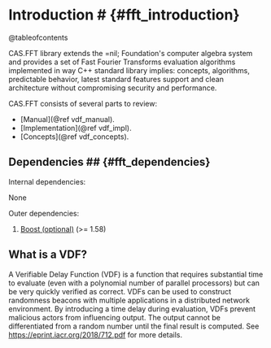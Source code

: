 # Introduction # {#fft_introduction}

@tableofcontents

CAS.FFT library extends the =nil; Foundation's computer algebra system and provides a set of Fast Fourier Transforms evaluation algorithms
 implemented in way C++ standard library implies: concepts, algorithms, predictable behavior, latest standard features support and clean architecture without compromising security and performance.
 
CAS.FFT consists of several parts to review:
* [Manual](@ref vdf_manual).
* [Implementation](@ref vdf_impl).
* [Concepts](@ref vdf_concepts).

## Dependencies ## {#fft_dependencies}

Internal dependencies:

None

Outer dependencies:
1. [Boost (optional)](https://boost.org) (>= 1.58)

## What is a VDF?

A Verifiable Delay Function (VDF) is a function that requires substantial time
to evaluate (even with a polynomial number of parallel processors) but can be
very quickly verified as correct. VDFs can be used to construct randomness
beacons with multiple applications in a distributed network environment. By
introducing a time delay during evaluation, VDFs prevent malicious actors from
influencing output. The output cannot be differentiated from a random number
until the final result is computed.  See <https://eprint.iacr.org/2018/712.pdf>
for more details.